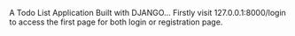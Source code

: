 A Todo List Application Built with DJANGO...
Firstly visit 127.0.0.1:8000/login to access the first page for both login or registration page.
